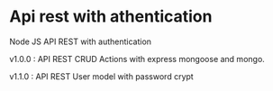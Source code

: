 # Api rest with athentication

Node JS API REST with authentication

v1.0.0 : API REST CRUD Actions with express mongoose and mongo.

v1.1.0 : API REST User model with password crypt
